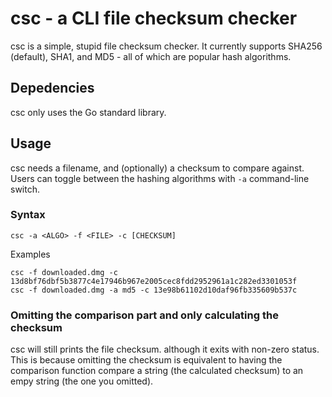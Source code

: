 # csc - a CLI file checksum checker
csc is a simple, stupid file checksum checker. It currently supports SHA256 (default), SHA1, and MD5 - all of which are popular hash algorithms.

## Depedencies
csc only uses the Go standard library.
## Usage
csc needs a filename, and (optionally) a checksum to compare against. Users can toggle between the hashing algorithms with `-a` command-line switch.
### Syntax

    csc -a <ALGO> -f <FILE> -c [CHECKSUM]

Examples

    csc -f downloaded.dmg -c 13d8bf76dbf5b3877c4e17946b967e2005cec8fdd2952961a1c282ed3301053f
    csc -f downloaded.dmg -a md5 -c 13e98b61102d10daf96fb335609b537c

### Omitting the comparison part and only calculating the checksum
csc will still prints the file checksum. although it exits with non-zero status. This is because omitting the checksum is equivalent to having the comparison function compare a string (the calculated checksum) to an empy string (the one you omitted).
